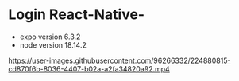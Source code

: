 # Login React-Native-

* expo version 6.3.2
* node version 18.14.2

https://user-images.githubusercontent.com/96266332/224880815-cd870f6b-8036-4407-b02a-a2fa34820a92.mp4

